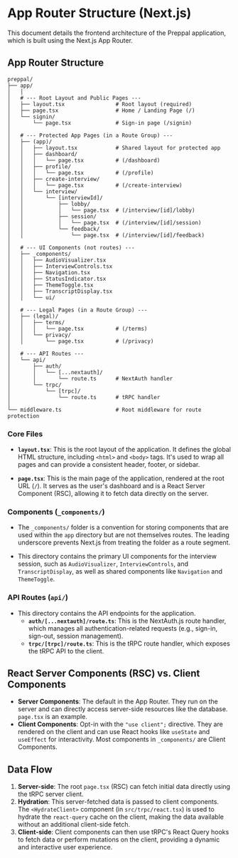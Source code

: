 # App Router Structure (Next.js)

This document details the frontend architecture of the Preppal application, which is built using the Next.js App Router.

## App Router Structure

```
preppal/
├── app/
│   │
│   # --- Root Layout and Public Pages ---
│   ├── layout.tsx                # Root layout (required)
│   ├── page.tsx                  # Home / Landing Page (/)
│   └── signin/
│       └── page.tsx              # Sign-in page (/signin)
│
│   # --- Protected App Pages (in a Route Group) ---
│   ├── (app)/
│   │   ├── layout.tsx            # Shared layout for protected app
│   │   ├── dashboard/
│   │   │   └── page.tsx          # (/dashboard)
│   │   ├── profile/
│   │   │   └── page.tsx          # (/profile)
│   │   ├── create-interview/
│   │   │   └── page.tsx          # (/create-interview)
│   │   └── interview/
│   │       └── [interviewId]/
│   │           ├── lobby/
│   │           │   └── page.tsx  # (/interview/[id]/lobby)
│   │           ├── session/
│   │           │   └── page.tsx  # (/interview/[id]/session)
│   │           └── feedback/
│   │               └── page.tsx  # (/interview/[id]/feedback)
│
│   # --- UI Components (not routes) ---
│   ├── _components/
│   │   ├── AudioVisualizer.tsx
│   │   ├── InterviewControls.tsx
│   │   ├── Navigation.tsx
│   │   ├── StatusIndicator.tsx
│   │   ├── ThemeToggle.tsx
│   │   ├── TranscriptDisplay.tsx
│   │   └── ui/
│
│   # --- Legal Pages (in a Route Group) ---
│   ├── (legal)/
│   │   ├── terms/
│   │   │   └── page.tsx          # (/terms)
│   │   └── privacy/
│   │       └── page.tsx          # (/privacy)
│
│   # --- API Routes ---
│   └── api/
│       ├── auth/
│       │   └── [...nextauth]/
│       │       └── route.ts      # NextAuth handler
│       └── trpc/
│           └── [trpc]/
│               └── route.ts      # tRPC handler
│
└── middleware.ts                 # Root middleware for route protection
```

### Core Files

- **`layout.tsx`**: This is the root layout of the application. It defines the global HTML structure, including `<html>` and `<body>` tags. It's used to wrap all pages and can provide a consistent header, footer, or sidebar.

- **`page.tsx`**: This is the main page of the application, rendered at the root URL (`/`). It serves as the user's dashboard and is a React Server Component (RSC), allowing it to fetch data directly on the server.

### Components (`_components/`)

- The `_components/` folder is a convention for storing components that are used within the `app` directory but are not themselves routes. The leading underscore prevents Next.js from treating the folder as a route segment.

- This directory contains the primary UI components for the interview session, such as `AudioVisualizer`, `InterviewControls`, and `TranscriptDisplay`, as well as shared components like `Navigation` and `ThemeToggle`.

### API Routes (`api/`)

- This directory contains the API endpoints for the application.
  - **`auth/[...nextauth]/route.ts`**: This is the NextAuth.js route handler, which manages all authentication-related requests (e.g., sign-in, sign-out, session management).
  - **`trpc/[trpc]/route.ts`**: This is the tRPC route handler, which exposes the tRPC API to the client.

## React Server Components (RSC) vs. Client Components

- **Server Components**: The default in the App Router. They run on the server and can directly access server-side resources like the database. `page.tsx` is an example.
- **Client Components**: Opt-in with the `"use client";` directive. They are rendered on the client and can use React hooks like `useState` and `useEffect` for interactivity. Most components in `_components/` are Client Components.

## Data Flow

1.  **Server-side**: The root `page.tsx` (RSC) can fetch initial data directly using the tRPC server client.
2.  **Hydration**: This server-fetched data is passed to client components. The `<HydrateClient>` component (in `src/trpc/react.tsx`) is used to hydrate the `react-query` cache on the client, making the data available without an additional client-side fetch.
3.  **Client-side**: Client components can then use tRPC's React Query hooks to fetch data or perform mutations on the client, providing a dynamic and interactive user experience.
